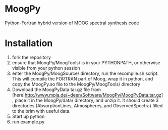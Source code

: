 # MoogPy
Python-Fortran hybrid version of MOOG spectral synthesis code


# Installation
1) fork the repository
2) ensure that MoogPy/MoogTools/ is in your PYTHONPATH, or otherwise visible from your python session
3) enter the MoogPy/MoogSource/ directory, run the recompile.sh script.  This will compile the FORTRAN part of Moog, wrap it in python, and copy the MoogPy.so file to the MoogPy/MoogTools/ directory
4) Download the MoogPyData.tar.gz file from [here|http://www.mpia.de/~deen/Software/MoogPy/MoogPyData.tar.gz], place it in the MoogPy/data/ directory, and unzip it.  It should create 3 directories (AbsorptionLines, Atmospheres, and ObservedSpectra) filled to the brim with useful data.
5) Start up python
6) run example.py
